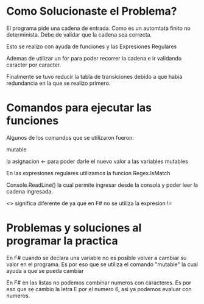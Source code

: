 # Como Solucionaste el Problema?
El programa pide una cadena de entrada. Como es un automtata finito no determinista. Debe de validar que la cadena sea correcta.

Esto se realizo con ayuda de funciones y las Expresiones Regulares

Ademas de utilizar un for para poder recorrer la cadena e ir validando caracter por caracter.

Finalmente se tuvo reducir la tabla de transiciones debido a que habia redundancia en la que se realizo primero.

# Comandos para ejecutar las funciones
Algunos de los comandos que se utilizaron fueron:

mutable

la asignacion <- para poder darle el nuevo valor a las variables mutables

En las expresiones regulares utilizamos la funcion Regex.IsMatch

Console.ReadLine() la cual permite ingresar desde la consola y poder leer la cadena ingresada.

<> significa diferente de ya que en F# no se utiliza la expresion !=


# Problemas y soluciones al programar la practica
En F# cuando se declara una variable no es posible volver a cambiar su valor en el programa. Es por eso que se utiliza el 
comando "mutable" la cual ayuda a que se pueda cambiar

En F# en las listas no podemos combinar numeros con caracteres. Es por eso que se cambio la letra E por el numero 6, asi ya podemos evaluar con numeros.
